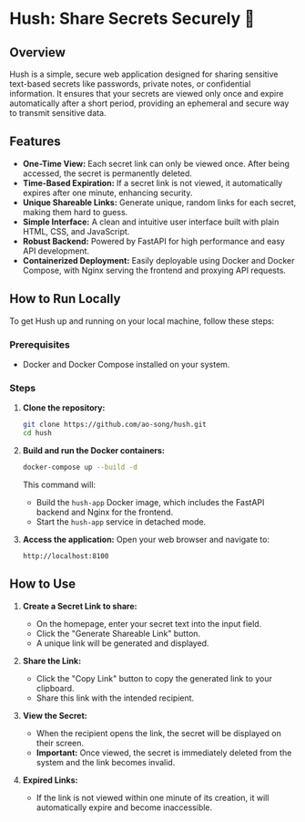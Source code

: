 # Hush: Share Secrets Securely 🤫

## Overview

Hush is a simple, secure web application designed for sharing sensitive text-based secrets like passwords, private notes, or confidential information. It ensures that your secrets are viewed only once and expire automatically after a short period, providing an ephemeral and secure way to transmit sensitive data.

## Features

-   **One-Time View:** Each secret link can only be viewed once. After being accessed, the secret is permanently deleted.
-   **Time-Based Expiration:** If a secret link is not viewed, it automatically expires after one minute, enhancing security.
-   **Unique Shareable Links:** Generate unique, random links for each secret, making them hard to guess.
-   **Simple Interface:** A clean and intuitive user interface built with plain HTML, CSS, and JavaScript.
-   **Robust Backend:** Powered by FastAPI for high performance and easy API development.
-   **Containerized Deployment:** Easily deployable using Docker and Docker Compose, with Nginx serving the frontend and proxying API requests.

## How to Run Locally

To get Hush up and running on your local machine, follow these steps:

### Prerequisites

-   Docker and Docker Compose installed on your system.

### Steps

1.  **Clone the repository:**
    ```bash
    git clone https://github.com/ao-song/hush.git
    cd hush
    ```

2.  **Build and run the Docker containers:**
    ```bash
    docker-compose up --build -d
    ```
    This command will:
    -   Build the `hush-app` Docker image, which includes the FastAPI backend and Nginx for the frontend.
    -   Start the `hush-app` service in detached mode.

3.  **Access the application:**
    Open your web browser and navigate to:
    ```
    http://localhost:8100
    ```

## How to Use

1.  **Create a Secret Link to share:**
    -   On the homepage, enter your secret text into the input field.
    -   Click the "Generate Shareable Link" button.
    -   A unique link will be generated and displayed.

2.  **Share the Link:**
    -   Click the "Copy Link" button to copy the generated link to your clipboard.
    -   Share this link with the intended recipient.

3.  **View the Secret:**
    -   When the recipient opens the link, the secret will be displayed on their screen.
    -   **Important:** Once viewed, the secret is immediately deleted from the system and the link becomes invalid.

4.  **Expired Links:**
    -   If the link is not viewed within one minute of its creation, it will automatically expire and become inaccessible.
